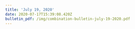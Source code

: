 ```yaml
---
title: 'July 19, 2020'
date: 2020-07-17T15:39:08.420Z
bulletin_pdf: /img/combination-bulletin-july-19-2020.pdf
---
```


